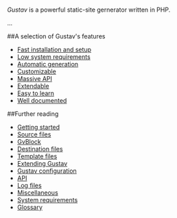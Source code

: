 <svg version="1.1" baseProfile="full" xmlns="http://www.w3.org/2000/svg" style="width:300px;">
    <path d="M283.17,205.746l-12.735,13.335l19.122,191.045l145.273-14.541l12.735-13.334l-19.121-191.045L283.17,205.746z
	 M429.667,243.592c-1.511,0.47-3.004,0.991-4.474,1.627c-2.42,1.047-4.53,2.873-6.88,4.053c-0.593,0.146-1.185,0.292-1.771,0.457
	c1.608-4.651,8.537-8.458,12.652-10.851L429.667,243.592z M296.923,303.006c0.036,0.014,0.074,0.029,0.11,0.041
	c3.913,1.188,6.689-1.821,9.983-3.062c-2.481,2.604-6.176,4.573-8.442,7.245c-0.373,0.442-0.736,0.894-1.092,1.352L296.923,303.006z
	 M302.493,293.486c-2.719,1.447-4.696,3.314-5.931,5.898l-0.66-6.588c4.654-1.999,10.123-4.312,14.856-3.691
	C309.486,288.939,304.099,292.632,302.493,293.486z M299.93,333.033c1.992,0.794,3.934,0.848,6.242-0.328
	c1.706-0.866,3.095-2.356,4.477-3.646c2.619-2.448,5.585-4.493,8.487-6.585c6.988-5.04,14.035-9.775,21.377-14.098
	c-3.069,3.457-5.692,7.328-7.799,11.43c-0.263,0.125-0.501,0.334-0.677,0.644c-2.649,4.657-6.814,10.767-7.597,16.685
	c-0.608,1.921-0.896,3.816-0.681,5.527c0.37,2.916,2.101,3.469,4.298,2.913c3.812,0.783,8.175-2.675,10.966-4.667
	c1.845-1.316,3.628-2.854,5.425-4.402c12.023-5.658,24.37-10.513,37.509-12.912c10.965-2,22.556-3.125,33.449-0.637
	c0.297,0.139,0.594,0.275,0.89,0.415c0.397,0.188,0.765,0.186,1.079,0.071c2.456,0.668,4.873,1.521,7.23,2.615
	c1.758,0.813,2.989-1.922,1.233-2.735c-3.096-1.435-6.326-2.509-9.643-3.302c-4.509-2.039-9.079-3.591-13.851-3.675
	c0.293-2.708-3.009-3.737-6.963-4.027c-2.378-0.404-4.818-0.337-7.223,0.081c-2.124,0.154-3.875,0.369-4.684,0.465
	c-8.492,1.007-19.096,2.297-27.45,6.379c3.293-5.883,7.749-11.24,11.735-16.599c5.419-7.281,12.032-13.665,18.945-19.505
	c12.892-10.898,28.194-21.668,44.174-27.427l12.307,122.957l-137.313,13.744L299.93,333.033z"/>
</svg>

*Gustav* is a powerful static-site gernerator written in PHP.

...



##A selection of Gustav's features

+   [Fast installation and setup](Getting-started)
+   [Low system requirements](System-requirements)
+   [Automatic generation](Automatic-generation-of-destination-files)
+   [Customizable](Gustav-configuration)
+   [Massive API](API)
+   [Extendable](Extending-Gustav)
+   [Easy to learn](Getting-started)
+   [Well documented](https://github.com/futape/gustav/wiki)



##Further reading

+   [Getting started](Getting-started)
+   [Source files](Source-files)
+   [GvBlock](GvBlock)
+   [Destination files](Destination-files)
+   [Template files](Template-files)
+   [Extending Gustav](Extending-Gustav)
+   [Gustav configuration](Gustav-configuration)
+   [API](API)
+   [Log files](Log-files)
+   [Miscellaneous](Miscellaneous)
+   [System requirements](System-requirements)
+   [Glossary](Glossary)